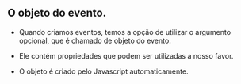 ## O objeto do evento.

- Quando criamos eventos, temos a opção de utilizar o argumento opcional, que é chamado de objeto do evento.

- Ele contém propriedades que podem ser utilizadas a nosso favor.

- O objeto é criado pelo Javascript automaticamente.
